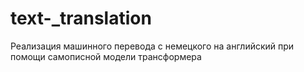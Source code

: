 # text-_translation
Реализация машинного перевода с немецкого на английский при помощи самописной модели трансформера
